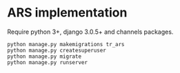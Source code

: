 ARS implementation
==================

Require python 3+, django 3.0.5+ and channels packages.

```
python manage.py makemigrations tr_ars
python manage.py createsuperuser
python manage.py migrate
python manage.py runserver
```

